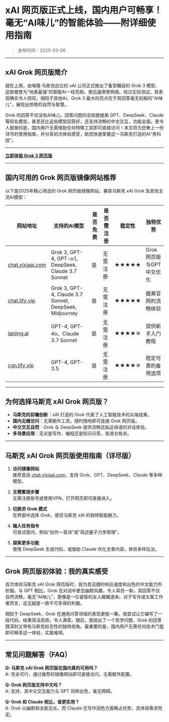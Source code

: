 # xAI 网页版正式上线，国内用户可畅享！毫无“AI味儿”的智能体验——附详细使用指南

> 发布时间：2025-03-06

---

## xAI Grok 网页版简介

就在上周，由埃隆·马斯克创立的 xAI 公司正式推出了备受瞩目的 Grok 3 模型，这款被誉为“地表最强”的智能AI一经亮相，便迅速席卷网络。经过实际测试，其表现确实令人惊叹。相较于其他AI，Grok 3 最大的亮点在于其回答毫无刻板的“AI味儿”，展现出惊艳的自然与智慧。

Grok 的回答不仅没有AI味儿，回答问题的总和能媲美 GPT、DeepSeek、Claude 等知名模型，甚至还比这些模型回答好，还支持流畅的中文交互，功能全面。更令人振奋的是，国内用户无需借助任何特殊工具即可直接访问！本文将为您奉上一份详尽的使用指南，并分享初次体验感受，助您快速掌握这一马斯克打造的AI“黑科技”。

---
**[立即体验 Grok 3 网页版](https://chat.yixiaai.com)**  

---

## 国内可用的 Grok 网页版镜像网站推荐

以下是2025年精心筛选的 Grok 网页版镜像网站，兼容马斯克 xAI Grok 及其他主流AI模型：

| 网站地址                  | 支持的AI模型          | 是否免费 | 是否需注册 | 稳定性 | 独特优势            |
|---------------------------|-----------------------|----------|------------|--------|---------------------|
| [chat.yixiaai.com](https://chat.yixiaai.com) | Grok 3, GPT-4, GPT-o1, DeepSeek, Claude 3.7 Sonnet | 是       | 无需注册   | ★★★★★  | Grok网页版与GPT中文优化 |
| [chat.lify.vip](https://chat.lify.vip)       | Grok 3, GPT-4, Claude 3.7 Sonnet, DeepSeek, Midjourney   | 是       | 无需注册   | ★★★★★  | 媲美官网的流畅体验     |
| [lanjing.ai](https://lanjing.ai)             | GPT-4, GPT-4o、Claude 3.7 Sonnet               | 是       | 无需注册   | ★★★★☆  | 提供新手入门教程       |
| [cgn.lify.vip](https://cgn.lify.vip)         | GPT-4, GPT-3.5              | 是       | 无需注册   | ★★★★☆  | 稳定可靠的备用选项     |

---

## 为何选择马斯克 xAI Grok 网页版？

- **马斯克的前瞻创新**：xAI 打造的 Grok 代表了人工智能技术的尖端成果。  
- **国内无缝访问**：无需额外工具，随时随地即可连接 Grok 网页版。  
- **中文交互自然**：Grok 与 DeepSeek 提供流畅且贴近母语的对话体验。  
- **多场景应用**：无论是写作、编程还是知识问答，皆游刃有余。  

---

## 马斯克 xAI Grok 网页版使用指南（详尽版）

1. **访问镜像网站**  
   推荐首选 [chat.yixiaai.com](https://chat.yixiaai.com)，支持 Grok、GPT、DeepSeek、Claude 等多种模型。  

2. **无需繁琐步骤**  
   无需注册账号或使用VPN，打开网页即可直接进入。  

3. **切换至 Grok 模式**  
   在界面中选择 Grok，感受马斯克 xAI 的独特智能魅力。  

4. **输入任务指令**  
   可尝试提问，例如“创作一首诗”或“简述量子力学原理”。  

5. **探索更多功能**  
   使用 DeepSeek 生成代码，或借助 Claude 优化文章内容，体验多样玩法。  

---

## Grok 网页版初体验：我的真实感受

首次体验马斯克 xAI Grok 网页版时，我为其迅捷的响应速度和出色的中文能力所折服。与 GPT 相比，Grok 在对话中更显幽默风趣，令人耳目一新。其回答不仅自然流畅，毫无“AI味儿”，更像是一位睿智的友人娓娓道来。对于写作或文案工作者而言，这无疑是一款不可多得的利器。

相较于 DeepSeek，Grok 在通用问答领域的表现更胜一筹。我尝试让它编写了一段代码，结果简洁高效，令人满意。随后，我抛出了一个哲学问题，Grok 的回答既深刻又带有马斯克标志性的独特视角。最重要的是，国内用户无需任何技术门槛即可畅享这一体验，实属难得。

---

## 常见问题解答（FAQ）

**Q: 马斯克 xAI Grok 网页版在国内真的可用吗？**  
A: 完全可行，通过推荐的镜像网站即可直接访问，无需额外配置。  

**Q: Grok 网页版支持中文吗？**  
A: 支持，其中文交互能力与 GPT 同样出色，毫无障碍。  

**Q: Grok 和 Claude 相比，谁更实用？**  
A: Grok 以幽默和全能见长，而 Claude 在写作润色方面略占优势，具体视需求而定。  
